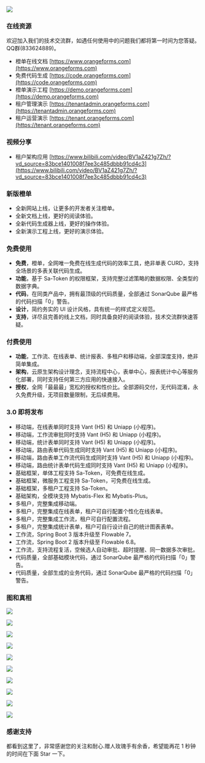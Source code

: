 [![](code.orangeforms.com.jpg)](https://code.orangeforms.com)

### 在线资源
欢迎加入我们的技术交流群，如遇任何使用中的问题我们都将第一时间为您答疑。QQ群(833624889)。
- 橙单在线文档 [https://www.orangeforms.com](https://www.orangeforms.com)
- 免费代码生成 [https://code.orangeforms.com](https://code.orangeforms.com)
- 橙单演示工程 [https://demo.orangeforms.com](https://demo.orangeforms.com)
- 租户管理演示 [https://tenantadmin.orangeforms.com](https://tenantadmin.orangeforms.com)
- 租户运营演示 [https://tenant.orangeforms.com](https://tenant.orangeforms.com)

### 视频分享
- 租户架构应用 [https://www.bilibili.com/video/BV1aZ421g7Zh/?vd_source=83bce1401008f7ee3c485dbbb91cd4c3](https://www.bilibili.com/video/BV1aZ421g7Zh/?vd_source=83bce1401008f7ee3c485dbbb91cd4c3)

### 新版橙单
- 全新网站上线，让更多的开发者关注橙单。
- 全新文档上线，更好的阅读体验。
- 全新代码生成器上线，更好的操作体验。
- 全新演示工程上线，更好的演示体验。

### 免费使用
- **免费**，橙单，全网唯一免费在线生成代码的效率工具，绝非单表 CURD，支持全场景的多表关联代码生成。
- **功能**，基于 Sa-Token 的权限框架，支持完整过滤策略的数据权限、全类型的数据字典。
- **代码**，在同类产品中，拥有最顶级的代码质量，全部通过 SonarQube 最严格的代码扫描「0」警告。
- **设计**，简约务实的 UI 设计风格，具有统一的样式定义规范。
- **支持**，详尽且完善的线上文档，同时具备良好的阅读体验，技术交流群快速答疑。

### 付费使用
- **功能**，工作流、在线表单、统计报表、多租户和移动端，全部深度支持，绝非简单集成。
- **架构**，云原生架构设计理念，支持流程中心，表单中心，报表统计中心等服务化部署，同时支持任何第三方应用的快速接入。
- **授权**，全网「最最最」宽松的授权和性价比。全部源码交付，无代码混淆，永久免费升级，无项目数量限制，无后续费用。

### 3.0 即将发布
- 移动端，在线表单同时支持 Vant (H5) 和 Uniapp (小程序)。
- 移动端，工作流审批同时支持 Vant (H5) 和 Uniapp (小程序)。
- 移动端，统计表单同时支持 Vant (H5) 和 Uniapp (小程序)。
- 移动端，路由表单代码生成同时支持 Vant (H5) 和 Uniapp (小程序)。
- 移动端，路由表单工作流代码生成同时支持 Vant (H5) 和 Uniapp (小程序)。
- 移动端，路由统计表单代码生成同时支持 Vant (H5) 和 Uniapp (小程序)。
- 基础框架，单体工程支持 Sa-Token，可免费在线生成。
- 基础框架，微服务工程支持 Sa-Token，可免费在线生成。
- 基础框架，多租户工程支持 Sa-Token。
- 基础架构，全模块支持 Mybatis-Flex 和 Mybatis-Plus。
- 多租户，完整集成移动端。
- 多租户，完整集成在线表单，租户可自行配置个性化在线表单。
- 多租户，完整集成工作流，租户可自行配置流程。
- 多租户，完整集成统计表单，租户可自行设计自己的统计图表表单。
- 工作流，Spring Boot 3 版本升级至 Flowable 7。
- 工作流，Spring Boot 2 版本升级至 Flowable 6.8。
- 工作流，支持流程复活，空候选人自动审批、超时提醒、同一数据多次审批。
- 代码质量，全部基础模块代码，通过 SonarQube 最严格的代码扫描「0」警告。
- 代码质量，全部生成的业务代码，通过 SonarQube 最严格的代码扫描「0」警告。

### 图和真相
![](orange-demo-activiti/sonar.png)

![](orange-demo-activiti/tenant-adminimage.png)

![](orange-demo-activiti/tenant-admin-onlineimage.png)

![](orange-demo-activiti/tenant-busiimage.png)

![](orange-demo-activiti/image-dingding.png)

![](orange-demo-activiti/flow-bpmn-jsimage.png)

![](orange-demo-activiti/online-edit.png)

![](orange-demo-activiti/report-edit.png)

![](orange-demo-activiti/print_edit.png)

![](orange-demo-activiti/visualization-new.png)

### 感谢支持
都看到这里了，非常感谢您的关注和耐心.赠人玫瑰手有余香，希望能再花 1 秒钟的时间在下面 Star 一下。